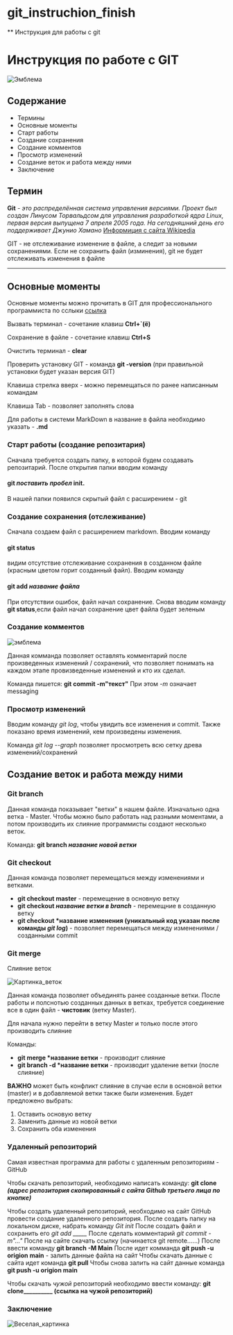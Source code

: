 # git_instruchion_finish

** Инструкция для работы с git

# Инструкция по работе с GIT

![Эмблема](git.jpeg)

## Содержание

* Термины
* Основные моменты
*  Старт работы
* Создание сохранения
* Создание комментов
* Просмотр изменений
* Создание веток и работа между ними
* Заключение

## Термин

__Git__ - *это распределённая система управления версиями. Проект был создан Линусом Торвальдсом для управления разработкой ядра Linux, первая версия выпущена 7 апреля 2005 года. На сегодняшний день его поддерживает Джунио Хамано*
[Информиция с сайта Wikipedia](https://ru.wikipedia.org/wiki/Git)

GIT - не отслеживание изменение в файле, а следит за новыми сохранениями. Если не сохранить файл (изминения), git не будет отслеживать изменения в файле
***

## Основные моменты

Основные моменты можно прочитать в GIT для профессионального программиста по сслыки [ссылка](GitProfessional.pdf)

Вызвать терминал - сочетание клавиш **Ctrl+`(ё)**

Сохранение в файле - сочетание клавиш **Ctrl+S**

Очистить терминал - **clear**

Проверить установку GIT - команда **git -version** (при правильной установки будет указан версия GIT)

Клавиша стрелка вверх - можно перемещаться по ранее написанным командам

Клавиша Tab - позволяет заполнять слова

Для работы в системи MarkDown в название в файла необходимо указать - **.md**

### Старт работы (создание репозитария)

Сначала требуется создать папку, в которой будем создавать репозитарий. После открытия папки вводим команду 
#### **git *поставить пробел* init**.
В нашей папки появился скрытый файл с расширением - git

### Создание сохранения (отслеживание)

Сначала создаем файл с расширением markdown. Вводим команду 
#### **git status** 
видим отсутствие отслеживание сохранения в созданном файле (красным цветом горит созданный файл). 
Вводим команду 
#### **git add _название файла_**
При отсутствии ошибок, файл начал сохранение. Снова вводим команду  **git status**,если файл начал сохранение цвет файла будет зеленым

### Создание комментов 
![эмблема](commit.jpg)

Данная комманда позволяет оставлять комментарий после произведенных изменений / сохранений, что позволяет понимать на каждом этапе провизведенные изменений и кто их сделал.

Команда пишется: **git commit -m"текст"**
При этом *-m* означает messaging

### Просмотр изменений

Вводим команду *git log*, чтобы увидить все изменения и commit. 
Также показано время изменений, кем произведены изменения. 

Команда *git log --graph* позволяет просмотреть всю сетку древа изменений/сохранений

## Создание веток и работа между ними

### Git branch
Данная команда показывает "ветки" в нашем файле. Изначально одна ветка - Master. 
Чтобы можно было работать над разными моментами, а потом производить их слияние программисты создают несколько веток. 

Команда: **git branch _название новой ветки_**

### Git checkout
Данная команда позволяет перемещаться между изменениями и ветками.
  * __git checkout master__ - перемещение в основную ветку
  * __git checkout *название ветки в branch*__ - перемещние в созданную ветку
  * __git checkout *название изменения (уникальный код указан после команды *git log*)__ - позволяет перемещаться между изменениями / созданными commit

### Git merge
Слияние веток 

![Картинка_веток](merge.png)

Данная команда позволяет объединять ранее созданные ветки. 
После работы и полснотью созданных данных в ветках, требуется соединение все в один файл - __чистовик__ (ветку Master).

Для начала нужно перейти в ветку Master и только после этого производить слияние

Команды:
* __git merge *название ветки__ - производит слияние
* __git branch -d *название ветки__ - производит удаление ветки (после слияние)

__ВАЖНО__ может быть конфликт слияние в случае если в основной ветки (master) и в добавляемой ветки также были изменения. Будет предложено выбрать:
1. Оставить основую ветку
2. Заменить данные из новой ветки
3. Сохранить оба изменения

### Удаленный репозиторий
Самая известная программа для работы с удаленным репозиториям - GitHub

Чтобы скачать репозиторий, необходимо написать команду:
**git clone _(адрес репозитория скопированный с сайта Github третьего лица по кнопке)_**

Чтобы создать удаленный репозиторий, необходимо на сайт GitHub провести создание удаленного репозитория. 
После создать папку на локальном диске, набрать команду *Git init*
После создать файл и сохранить его *git add _____*
После сделать комментарий *git commit -m"..."*
После на сайте скачать ссылку (начинается git remote......)
После ввести команду **git branch -M Main**
После идет комманда **git push -u origion main** - залить данные файла на сайт
Чтобы скачать данные с сайта идет команда **git pull**
Чтобы снова залить на сайт данные команда **git push -u origion main**

Чтобы скачать *чужой* репозиторий необходимо ввести команду:
**git clone__________ (ссылка на чужой репозиторий)**

### Заключение
![Веселая_картинка](conets.jpg)